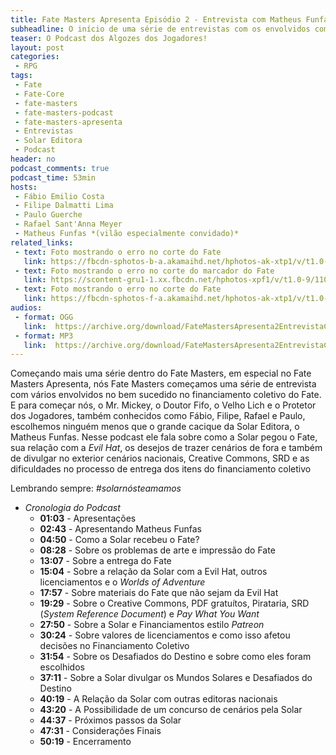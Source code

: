 ```yaml
---
title: Fate Masters Apresenta Episódio 2 - Entrevista com Matheus Funfas (Solar Editora)
subheadline: O início de uma série de entrevistas com os envolvidos com o FATE
teaser: O Podcast dos Algozes dos Jogadores!
layout: post
categories:
 - RPG
tags:
 - Fate
 - Fate-Core
 - fate-masters
 - fate-masters-podcast
 - fate-masters-apresenta
 - Entrevistas
 - Solar Editora
 - Podcast
header: no
podcast_comments: true 
podcast_time: 53min
hosts:
 - Fábio Emilio Costa
 - Filipe Dalmatti Lima
 - Paulo Guerche 
 - Rafael Sant'Anna Meyer
 - Matheus Funfas *(vilão especialmente convidado)*
related_links:
 - text: Foto mostrando o erro no corte do Fate
   link: https://fbcdn-sphotos-b-a.akamaihd.net/hphotos-ak-xtp1/v/t1.0-9/11709652_861182910584511_809982867151089919_n.jpg?oh=e350d1a514c3b38751e22463732ae01d&oe=56151E4B&__gda__=1448853950_7c835241be81c6c5df7de19e30520348
 - text: Foto mostrando o erro no corte do marcador do Fate
   link: https://scontent-gru1-1.xx.fbcdn.net/hphotos-xpf1/v/t1.0-9/11039283_861183473917788_2622760840335748111_n.jpg?oh=54ddfec5446084564d30ee864d8dcc35&oe=56226E2B
 - text: Foto mostrando o erro no corte do Fate
   link: https://fbcdn-sphotos-f-a.akamaihd.net/hphotos-ak-xtp1/v/t1.0-9/11698618_861183590584443_736237538289153633_n.jpg?oh=1f60086d291718c1bb6ef59fcaa5cb9e&oe=5610CD90&__gda__=1448372581_c4480b5f6b8eb49c584901338f06cc1b
audios:
 - format: OGG
   link:  https://archive.org/download/FateMastersApresenta2EntrevistaComMatheusFunfasSolarEditora/Fate%20Masters%20Apresenta%20%232%20-%20Entrevista%20com%20Matheus%20Funfas%20%28Solar%20Editora%29.ogg
 - format: MP3
   link:  https://archive.org/download/FateMastersApresenta2EntrevistaComMatheusFunfasSolarEditora/Fate%20Masters%20Apresenta%20%232%20-%20Entrevista%20com%20Matheus%20Funfas%20%28Solar%20Editora%29.mp3
---
```


Começando mais uma  série dentro do Fate Masters, em  especial no Fate
Masters Apresenta, nós Fate Masters  começamos uma série de entrevista
com vários  envolvidos no  bem sucedido  no financiamento  coletivo do
Fate. E para começar nós, o Mr.  Mickey, o Doutor Fifo, o Velho Lich e
o Protetor dos Jogadores, também conhecidos como Fábio, Filipe, Rafael
e  Paulo, escolhemos  ninguém  menos  que o  grande  cacique da  Solar
Editora, o Matheus  Funfas. Nesse podcast ele fala sobre  como a Solar
pegou  o Fate,  sua relação  com a  *Evil Hat*,  os desejos  de trazer
cenários de fora e também  de divulgar no exterior cenários nacionais,
Creative Commons,  SRD e  as dificuldades no  processo de  entrega dos
itens do financiamento coletivo

Lembrando sempre: _#solarnósteamamos_

- *Cronologia do Podcast*
  - **01:03** - Apresentações
  - **02:43** - Apresentando Matheus Funfas
  - **04:50** - Como a Solar recebeu o Fate?
  - **08:28** - Sobre os problemas de arte e impressão do Fate
  - **13:07** - Sobre a entrega do Fate
  - **15:04**  - Sobre  a  relação da  Solar com  a  Evil Hat,  outros
                licenciamentos e o _Worlds of Adventure_
  - **17:57** - Sobre materiais do Fate que não sejam da Evil Hat
  - **19:29** -  Sobre o  Creative Commons, PDF  gratuítos, Pirataria,
                SRD  (_System Reference  Document_)  e  _Pay What  You
                Want_
  - **27:50** - Sobre a Solar e Financiamentos estilo _Patreon_
  - **30:24** -  Sobre valores  de licenciamentos  e como  isso afetou
                 decisões no Financiamento Coletivo
  - **31:54** - Sobre os Desafiados do Destino e sobre como eles foram
                escolhidos
  - **37:11** - Sobre a Solar  divulgar os Mundos Solares e Desafiados
                do Destino
  - **40:19** - A Relação da Solar com outras editoras nacionais
  - **43:20** - A Possibilidade de um concurso de cenários pela Solar
  - **44:37** - Próximos passos da Solar
  - **47:31** - Considerações Finais
  - **50:19** - Encerramento


